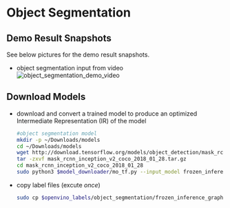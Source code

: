 # Object Segmentation
## Demo Result Snapshots
See below pictures for the demo result snapshots.
* object segmentation input from video
![object_segmentation_demo_video](https://github.com/intel/ros2_openvino_toolkit/blob/devel/data/images/object_segmentation.gif "object segmentation demo video")
## Download Models
* download and convert a trained model to produce an optimized Intermediate Representation (IR) of the model 
  ```bash
  #object segmentation model
  mkdir -p ~/Downloads/models
  cd ~/Downloads/models
  wget http://download.tensorflow.org/models/object_detection/mask_rcnn_inception_v2_coco_2018_01_28.tar.gz
  tar -zxvf mask_rcnn_inception_v2_coco_2018_01_28.tar.gz
  cd mask_rcnn_inception_v2_coco_2018_01_28
  sudo python3 $model_downloader/mo_tf.py --input_model frozen_inference_graph.pb --tensorflow_use_custom_operations_config $model_optimizer/extensions/front/tf/mask_rcnn_support.json --tensorflow_object_detection_api_pipeline_config pipeline.config --reverse_input_channels --output_dir /opt/openvino_toolkit/models/segmentation/output/FP32
  ```
* copy label files (excute _once_)<br>
	```bash
	sudo cp $openvino_labels/object_segmentation/frozen_inference_graph.labels /opt/openvino_toolkit/models/segmentation/output/FP32
	```

